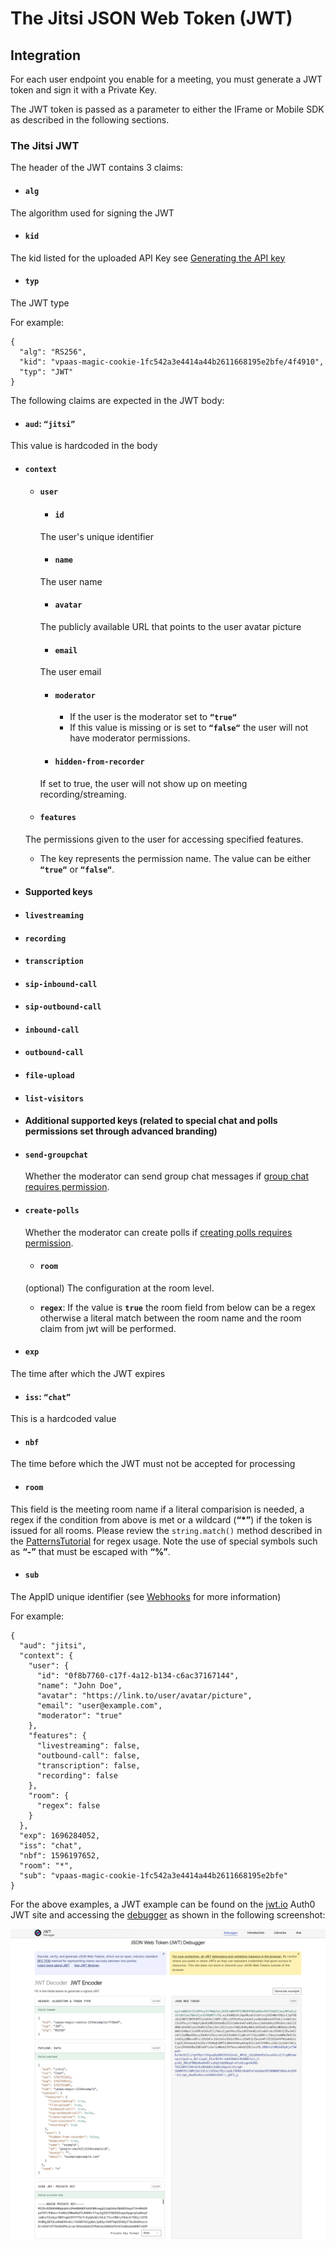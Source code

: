 # The Jitsi JSON Web Token (JWT)

## Integration

For each user endpoint you enable for a meeting, you must generate a JWT token and sign it with a Private Key.

The JWT token is passed as a parameter to either the IFrame or Mobile SDK as described in the following sections.

### The Jitsi JWT

The header of the JWT contains 3 claims:

* #### **`alg`**

The algorithm used for signing the JWT

* #### **`kid`**

The kid listed for the uploaded API Key see [Generating the API key](/jaas/docs/api-keys-generate-add)

* #### **`typ`**

The JWT type

For example:

```
{
  "alg": "RS256",
  "kid": "vpaas-magic-cookie-1fc542a3e4414a44b2611668195e2bfe/4f4910",
  "typ": "JWT"
}

```

The following claims are expected in the JWT body:

* #### **`aud`**: **`“jitsi”`**

This value is hardcoded in the body

* #### **`context`**

  * #### **`user`**
  
    * #### **`id`**

    The user's unique identifier

    * #### **`name`**

    The user name

    * #### **`avatar`**

     The publicly available URL that points to the user avatar picture

    * #### **`email`**

    The user email

    * #### **`moderator`**

      * If the user is the moderator set to **`“true“`**
      * If this value is missing or is set to **`“false“`** the user will not have moderator permissions.

    * #### **`hidden-from-recorder`**

    If set to true, the user will not show up on meeting recording/streaming.

  * #### **`features`**
  
   The permissions given to the user for accessing specified features.
  * The key represents the permission name. The value can be either **`“true“`** or **`“false“`**.

* #### Supported keys

* #### **`livestreaming`**

* #### **`recording`**

* #### **`transcription`**

* #### **`sip-inbound-call`**

* #### **`sip-outbound-call`**

* #### **`inbound-call`**

* #### **`outbound-call`**

* #### **`file-upload`**

* #### **`list-visitors`**

* #### Additional supported keys (related to special chat and polls permissions set through advanced branding)

* #### **`send-groupchat`**

  Whether the moderator can send group chat messages if [group chat requires permission](/jaas/docs/jaas-prefs-advanced-branding#groupchatrequirespermission).

* #### **`create-polls`**

  Whether the moderator can create polls if [creating polls requires permission](/jaas/docs/jaas-prefs-advanced-branding#pollcreationrequirespermission).

  * #### **`room`**
  
   (optional) The configuration at the room level.
  * **`regex`**: If the value is **`true`** the room field from below can be a regex otherwise a literal match between the room name and the room claim from jwt will be performed.

* #### **`exp`**

The time after which the JWT expires

* #### **`iss`**: **`“chat”`**

This is a hardcoded value

* #### **`nbf`**

The time before which the JWT must not be accepted for processing

* #### **`room`**

 This field is the meeting room name if a literal comparision is needed, a regex if the condition from above is met or a wildcard (**“\*”**) if the token is issued for all rooms. Please review the `string.match()` method described in the [PatternsTutorial](http://lua-users.org/wiki/PatternsTutorial) for regex usage. Note the use of special symbols such as **“-”** that must be escaped with **“%”**.

* #### **`sub`**

 The AppID unique identifier (see [Webhooks](/jaas/docs/webhooks-overview) for more information)

For example:

```
{
  "aud": "jitsi",
  "context": {
    "user": {
      "id": "0f8b7760-c17f-4a12-b134-c6ac37167144",
      "name": "John Doe",
      "avatar": "https://link.to/user/avatar/picture",
      "email": "user@example.com",
      "moderator": "true"
    },
    "features": {
      "livestreaming": false,
      "outbound-call": false,
      "transcription": false,
      "recording": false
    },
    "room": {
      "regex": false
    }
  },
  "exp": 1696284052,
  "iss": "chat",
  "nbf": 1596197652,
  "room": "*",
  "sub": "vpaas-magic-cookie-1fc542a3e4414a44b2611668195e2bfe"
}

```

For the above examples, a JWT example can be found on the [jwt.io](https://jwt.io/) Auth0 JWT site and accessing the [debugger](https://jwt.io/#debugger-io?token=eyJhbGciOiJS) as shown in the following screenshot:

![image](../images/92bbd66c039ec6adaf735216dc67aeca695fc04b92c594e843d75e80d9e7ec1a-screencapture-jwt-io-2025-07-17-15_04_40.jpg "encoded.png")
